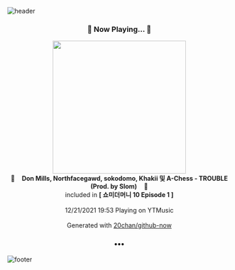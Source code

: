 ![header](https://capsule-render.vercel.app/api?type=wave&height=170&section=header&text=Hi.%20I'm%20SHIFT&fontColor=090707&fontAlignX=45&fontAlignY=65&fontSize=100)

<h3 align="center">🎵 Now Playing... 🎵</h3>
<p align="center">
  <a href="https://music.youtube.com/watch?v=gXdr_rW6w1E">
    <img width="300" src="https://lh3.googleusercontent.com/-feEWZ6MCvn39R6a_55IXDtk9yg2GqDSPt9fiY-dyGHUyrbjoofv3iwxwOSWq3RG1soGNyJaeT6q200">
  </a>
  <br>
  🎵&nbsp&nbsp&nbsp <b>Don Mills, Northfacegawd, sokodomo, Khakii 및 A-Chess - TROUBLE (Prod. by Slom)</b> &nbsp&nbsp&nbsp🎵
  <br>
  included in <b>[ 쇼미더머니 10 Episode 1 ]</b>
  
  <br />
  <br />
  12/21/2021 19:53 Playing on YTMusic
  <br />
  <br />
  Generated with <a href="https://github.com/20chan/github-now">20chan/github-now</a>
</p>

<h3 align="center">•••</h3>

![footer](https://capsule-render.vercel.app/api?type=wave&height=150&section=footer)
